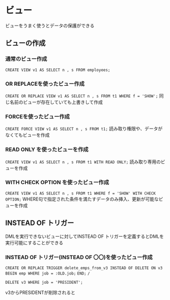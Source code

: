 # ビュー
ビューをうまく使うとデータの保護ができる
## ビューの作成
### 通常のビュー作成
`CREATE VIEW v1 AS SELECT n , s FROM employees;`
### OR REPLACEを使ったビュー作成
`CREATE OR REPLACE VIEW v1 AS SELECT n , s FROM t1 WHERE f = 'SHOW';`
同じ名前のビューが存在していても上書きして作成
### FORCEを使ったビュー作成
`CREATE FORCE VIEW v1 AS SELECT n , s FROM t1;`
読み取り権限や、データがなくてもビューを作成
### READ ONLY を使ったビューを作成
`CREATE VIEW v1 AS SELECT n , s FROM t1 WITH READ ONLY;`
読み取り専用のビューを作成
### WITH CHECK OPTION を使ったビュー作成
`CREATE VIEW v1 AS SELECT n , s FROM t1 WHERE f = 'SHOW' WITH CHECK OPTION;`
WHERE句で指定された条件を満たすデータのみ挿入、更新が可能なビューを作成
## INSTEAD OF トリガー
DMLを実行できないビューに対してINSTEAD OF トリガーを定義するとDMLを実行可能にすることができる
### INSTEAD OF トリガー(INSTEAD OF 〇〇)を使ったビュー作成
`CREATE OR REPLACE TRIGGER delete_emps_from_v3 INSTEAD OF DELETE ON v3`
`BEGIN emp WHERE job = :OLD.job;`
`END;`
`/`

`DELETE v3 WHERE job = 'PRESIDENT';`

v3からPRESIDENTが削除されると